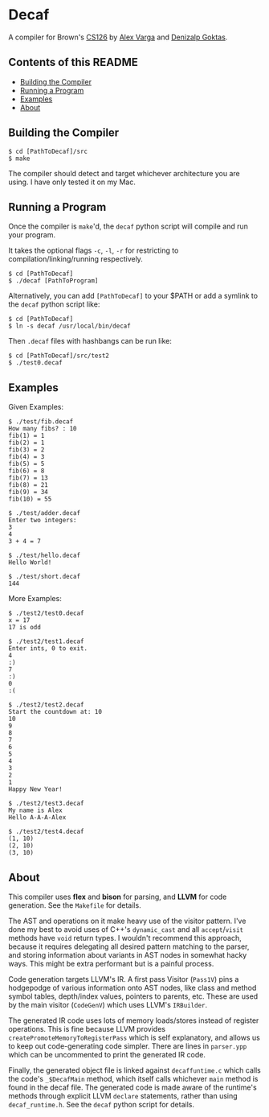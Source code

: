 # Decaf

A compiler for Brown's [CS126](http://cs.brown.edu/courses/cs126/) by [Alex Varga](https://github.com/asvarga) and [Denizalp Goktas](https://github.com/denizalp).

## Contents of this README

- [Building the Compiler](#building-the-compiler)
- [Running a Program](#running-a-program)
- [Examples](#examples)
- [About](#about)

## Building the Compiler

```
$ cd [PathToDecaf]/src
$ make
```

The compiler should detect and target whichever architecture you are using. I have only tested it on my Mac.

## Running a Program

Once the compiler is `make`'d, the `decaf` python script will compile and run your program.

It takes the optional flags `-c`, `-l`, `-r` for restricting to compilation/linking/running respectively.

```
$ cd [PathToDecaf]
$ ./decaf [PathToProgram]
```

Alternatively, you can add `[PathToDecaf]` to your $PATH or add a symlink to the `decaf` python script like:

```
$ cd [PathToDecaf]
$ ln -s decaf /usr/local/bin/decaf
```

Then `.decaf` files with hashbangs can be run like:

```
$ cd [PathToDecaf]/src/test2
$ ./test0.decaf
```

## Examples

Given Examples:

```
$ ./test/fib.decaf
How many fibs? : 10
fib(1) = 1
fib(2) = 1
fib(3) = 2
fib(4) = 3
fib(5) = 5
fib(6) = 8
fib(7) = 13
fib(8) = 21
fib(9) = 34
fib(10) = 55

$ ./test/adder.decaf
Enter two integers: 
3
4
3 + 4 = 7

$ ./test/hello.decaf
Hello World!

$ ./test/short.decaf
144
```

More Examples:

```
$ ./test2/test0.decaf
x = 17
17 is odd

$ ./test2/test1.decaf
Enter ints, 0 to exit.
4
:)
7
:)
0
:(

$ ./test2/test2.decaf
Start the countdown at: 10
10
9
8
7
6
5
4
3
2
1
Happy New Year!

$ ./test2/test3.decaf
My name is Alex
Hello A-A-A-Alex

$ ./test2/test4.decaf
(1, 10)
(2, 10)
(3, 10)

```

## About

This compiler uses **flex** and **bison** for parsing, and **LLVM** for code generation. See the `Makefile` for details.

The AST and operations on it make heavy use of the visitor pattern. I've done my best to avoid uses of C++'s `dynamic_cast` and all `accept`/`visit` methods have `void` return types. I wouldn't recommend this approach, because it requires delegating all desired pattern matching to the parser, and storing information about variants in AST nodes in somewhat hacky ways. This might be extra performant but is a painful process.

Code generation targets LLVM's IR. A first pass Visitor (`Pass1V`) pins a hodgepodge of various information onto AST nodes, like class and method symbol tables, depth/index values, pointers to parents, etc. These are used by the main visitor (`CodeGenV`) which uses LLVM's `IRBuilder`.

The generated IR code uses lots of memory loads/stores instead of register operations. This is fine because LLVM provides `createPromoteMemoryToRegisterPass` which is self explanatory, and allows us to keep out code-generating code simpler. There are lines in `parser.ypp` which can be uncommented to print the generated IR code. 

Finally, the generated object file is linked against `decaffuntime.c` which calls the code's `_$DecafMain` method, which itself calls whichever `main` method is found in the decaf file. The generated code is made aware of the runtime's methods through explicit LLVM `declare` statements, rather than using `decaf_runtime.h`. See the `decaf` python script for details.


